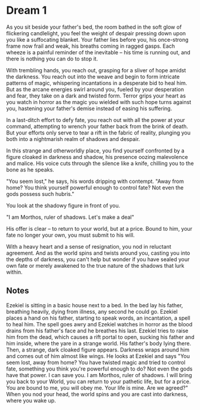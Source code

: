 # Dream 1

As you sit beside your father's bed, the room bathed in the soft glow of flickering candlelight, you feel the weight of despair pressing down upon you like a suffocating blanket. Your father lies before you, his once-strong frame now frail and weak, his breaths coming in ragged gasps. Each wheeze is a painful reminder of the inevitable – his time is running out, and there is nothing you can do to stop it.

With trembling hands, you reach out, grasping for a sliver of hope amidst the darkness. You reach out into the weave and begin to form intricate patterns of magic, whispering incantations in a desperate bid to heal him. But as the arcane energies swirl around you, fueled by your desperation and fear, they take on a dark and twisted form. Terror grips your heart as you watch in horror as the magic you wielded with such hope turns against you, hastening your father's demise instead of easing his suffering.

In a last-ditch effort to defy fate, you reach out with all the power at your command, attempting to wrench your father back from the brink of death. But your efforts only serve to tear a rift in the fabric of reality, plunging you both into a nightmarish realm of shadows and despair.

In this strange and otherworldly place, you find yourself confronted by a figure cloaked in darkness and shadow, his presence oozing malevolence and malice. His voice cuts through the silence like a knife, chilling you to the bone as he speaks.

"You seem lost," he says, his words dripping with contempt. "Away from home? You think yourself powerful enough to control fate? Not even the gods possess such hubris."

You look at the shadowy figure in front of you.

"I am Morthos, ruler of shadows. Let's make a deal"

His offer is clear – to return to your world, but at a price. Bound to him, your fate no longer your own, you must submit to his will.

With a heavy heart and a sense of resignation, you nod in reluctant agreement. And as the world spins and twists around you, casting you into the depths of darkness, you can't help but wonder if you have sealed your own fate or merely awakened to the true nature of the shadows that lurk within.


## Notes
Ezekiel is sitting in a basic house next to a bed. In the bed lay his father, breathing heavily, dying from illness, any second he could go. Ezekiel places a hand on his father, starting to speak words, an incantation, a spell to heal him. The spell goes awry and Ezekiel watches in horror as the blood drains from his father's face and he breathes his last. Ezekiel tries to raise him from the dead, which causes a rift portal to open, sucking his father and him inside, where the yare in a strange world. His father's body lying there. Then, a strange, dark cloaked figure appears. Darkness wraps around him and comes out of him almost like wings. He looks at Ezekiel and says "You seem lost, away from home? You have twisted magic and tried to control fate, something you think you're powerful enough to do? Not even the gods have that power. I can save you. I am Morthos, ruler of shadows. I will bring you back to your World, you can return to your pathetic life, but for a price. You are bound to me, you will obey me. Your life is mine. Are we agreed?" When you nod your head, the world spins and you are cast into darkness, where you wake up.

